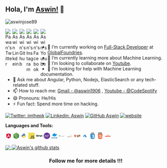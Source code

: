 ## Hola, I'm [Aswin!](https://linktr.ee/aswinjose) 👋

<p align="left"> <img src="https://komarev.com/ghpvc/?username=aswinjose89&label=Views&color=blue&style=plastic" alt="aswinjose89" /> </p>

<a href="#">
  <img align="left" alt="Pawan's Twitter" width="22px" src="https://cdn.jsdelivr.net/npm/simple-icons@v3/icons/twitter.svg" />
</a>
<a href="www.linkedin.com/in/aswinjose">
  <img align="left" alt="Aswin Linkdein" width="22px" src="https://cdn.jsdelivr.net/npm/simple-icons@v3/icons/linkedin.svg" />
</a>
<a href="https://github.com/aswinjose89">
  <img align="left" alt="Aswin's Github" width="22px" src="https://cdn.jsdelivr.net/npm/simple-icons@v3/icons/github.svg" />
</a>
<a href="#">
  <img align="left" alt="Aswin's Instagram" width="22px" src="https://cdn.jsdelivr.net/npm/simple-icons@v3/icons/instagram.svg" />
</a>
<a href="#">
  <img align="left" alt="Aswin's Facebook" width="22px" src="https://cdn.jsdelivr.net/npm/simple-icons@v3/icons/facebook.svg" />
</a>
<a href="https://www.youtube.com/channel/UCpVaB3pJOKre347kwhvi8pA">
  <img align="left" alt="Aswin's Youtube" width="22px" src="https://cdn.jsdelivr.net/npm/simple-icons@v3/icons/youtube.svg" />
</a>

<br/>
<br/>


- 🔭 I’m currently working on [Full-Stack Developer](https://linktr.ee/aswinjose) at [GlobalFoundries](https://gf.com/).
- 🌱 I’m currently learning more about Machine Learning.
- 👯 I’m looking to collaborate on [Youtube](https://www.youtube.com/channel/UCpVaB3pJOKre347kwhvi8pA).
- 🤔 I’m looking for help with Machine Learning documentation.
- 💬 Ask me about Angular, Python, Nodejs, ElasticSearch or any tech-related stuff.
- 📫 How to reach me: [Gmail - @aswin1906](https://mail.google.com/mail/?view=cm&fs=1&to=aswin1906@gmail.com&su=Requesting&nbsp;To&nbsp;Contact&body=Hi&nbsp;Aswin&bcc=ajoseph2@gfoundries.com) , [Youtube - @CodeSpotify](https://www.youtube.com/channel/UCpVaB3pJOKre347kwhvi8pA)
- 😄 Pronouns: He/His
- ⚡ Fun fact: Spend more time on hacking.

[![Twitter: imthepk](https://img.shields.io/twitter/follow/aswinjose89?style=social)](https://twitter.com/aswinjose89)
[![Linkedin: Aswin](https://img.shields.io/badge/-Aswin-blue?style=flat-square&logo=Linkedin&logoColor=white&link=www.linkedin.com/in/aswinjose)](www.linkedin.com/in/aswinjose)
[![GitHub Aswin](https://img.shields.io/github/followers/aswinjose89?label=follow&style=social)](https://github.com/aswinjose89)
[![website](https://img.shields.io/badge/PortfolioWebsite-aswin.live-2648ff?style=flat-square&logo=google-chrome)](https://sites.google.com/view/aswin-cv/home/)


**Languages and Tools:**  

<code><img height="20" src="https://raw.githubusercontent.com/github/explore/80688e429a7d4ef2fca1e82350fe8e3517d3494d/topics/angular/angular.png"></code>
<code><img height="20" src="https://raw.githubusercontent.com/github/explore/80688e429a7d4ef2fca1e82350fe8e3517d3494d/topics/nodejs/nodejs.png"></code>
<code><img height="20" src="https://raw.githubusercontent.com/github/explore/80688e429a7d4ef2fca1e82350fe8e3517d3494d/topics/python/python.png"></code>
<code><img height="20" src="https://raw.githubusercontent.com/github/explore/80688e429a7d4ef2fca1e82350fe8e3517d3494d/topics/javascript/javascript.png"></code>
<code><img height="20" src="https://raw.githubusercontent.com/github/explore/80688e429a7d4ef2fca1e82350fe8e3517d3494d/topics/django/django.png"></code>
<code><img height="20" src="https://raw.githubusercontent.com/github/explore/80688e429a7d4ef2fca1e82350fe8e3517d3494d/topics/dotnet/dotnet.png"></code>
<code><img height="20" src="https://raw.githubusercontent.com/github/explore/80688e429a7d4ef2fca1e82350fe8e3517d3494d/topics/docker/docker.png"></code>
<code><img height="20" src="https://raw.githubusercontent.com/github/explore/80688e429a7d4ef2fca1e82350fe8e3517d3494d/topics/mongodb/mongodb.png"></code>
<code><img height="20" src="https://raw.githubusercontent.com/github/explore/80688e429a7d4ef2fca1e82350fe8e3517d3494d/topics/mysql/mysql.png"></code>
<code><img height="20" src="https://raw.githubusercontent.com/github/explore/80688e429a7d4ef2fca1e82350fe8e3517d3494d/topics/git/git.png"></code>
<code><img height="20" src="https://raw.githubusercontent.com/github/explore/80688e429a7d4ef2fca1e82350fe8e3517d3494d/topics/azure/azure.png"></code>
<code><img height="20" src="https://raw.githubusercontent.com/github/explore/80688e429a7d4ef2fca1e82350fe8e3517d3494d/topics/css/css.png"></code>
<code><img height="20" src="https://raw.githubusercontent.com/github/explore/80688e429a7d4ef2fca1e82350fe8e3517d3494d/topics/html/html.png"></code>
<code><img height="20" src="https://raw.githubusercontent.com/github/explore/80688e429a7d4ef2fca1e82350fe8e3517d3494d/topics/ember/ember.png"></code>

<a href="https://github.com/aswinjose89">
  <img align="center" src="https://github-readme-stats.vercel.app/api/top-langs/?username=aswinjose89&theme=light&hide_langs_below=1" />
</a>
<a href="https://github.com/aswinjose89">
 <img align="center" src="https://github-readme-stats.vercel.app/api?username=aswinjose89&show_icons=true&theme=light&line_height=27" alt="Aswin's github stats"/>
</a>

<div align="center">

### Follow me for more details !!!

</div>
